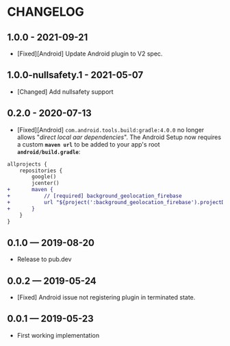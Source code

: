 # CHANGELOG

## 1.0.0 - 2021-09-21
* [Fixed][Android] Update Android plugin to V2 spec.

## 1.0.0-nullsafety.1 - 2021-05-07
* [Changed] Add nullsafety support

## 0.2.0 - 2020-07-13
* [Fixed][Android] `com.android.tools.build:gradle:4.0.0` no longer allows "*direct local aar dependencies*".  The Android Setup now requires a custom __`maven url`__ to be added to your app's root __`android/build.gradle`__:

```diff
allprojects {
    repositories {
        google()
        jcenter()
+       maven {
+           // [required] background_geolocation_firebase
+           url "${project(':background_geolocation_firebase').projectDir}/libs"
+       }
    }
}
```

## 0.1.0 &mdash; 2019-08-20
* Release to pub.dev

## 0.0.2 &mdash; 2019-05-24
* [Fixed] Android issue not registering plugin in terminated state.

## 0.0.1 &mdash; 2019-05-23

* First working implementation

